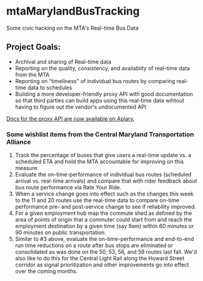 # mtaMarylandBusTracking
Some civic hacking on the MTA's Real-time Bus Data

## Project Goals:

- Archival and sharing of Real-time data
- Reporting on the quality, consistency, and availabiity of real-time data from the MTA
- Reporting on "timeliness" of individual bus routes by comparing real-time data to schedules
- Building a more developer-friendly proxy API with good documentation so that third parties can build apps using this real-time data wihtout having to figure out the vendor's undocumented API

[Docs for the proxy API are now available on Apiary.](http://docs.mtarealtime.apiary.io/#)

### Some wishlist items from the Central Maryland Transportation Alliance

1. Track the percentage of buses that give users a real-time update vs. a scheduled ETA and hold the MTA accountable for improving on this measure.
2. Evaluate the on-time-performance of individual bus routes (scheduled arrival vs. real-time arrivals) and compare that with rider feedback about bus route performance via Rate Your Ride.
3. When a service change goes into effect such as the changes this week to the 11 and 20 routes use the real-time data to compare on-time performance pre- and post-service change to see if reliability improved.
4. For a given employment hub map the commute shed as defined by the area of points of origin that a commuter could start from and reach the employment destination by a given time (say 9am) within 60 minutes or 90 minutes on public transportation.
5.  Similar to #3 above, evaluate the on-time-performance and end-to-end run time reductions on a route after bus stops are eliminated or consolidated as was done on the 50, 53, 56, and 59 routes last fall.  We'd also like to do this for the Central Light Rail along the Howard Street corridor as signal prioritization and other improvements go into effect over the coming months.

